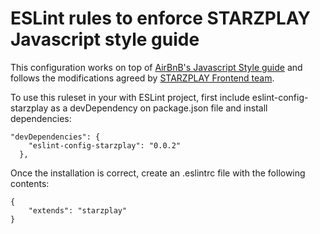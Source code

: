 # ESLint rules to enforce STARZPLAY Javascript style guide

This configuration works on top of [AirBnB's Javascript Style guide](https://github.com/airbnb/javascript) and follows the modifications agreed by [STARZPLAY Frontend team](https://github.com/starzplayarabia/javascript-style-guide).

To use this ruleset in your with ESLint project, first include eslint-config-starzplay as a devDependency on package.json file and install dependencies:

```
"devDependencies": {
    "eslint-config-starzplay": "0.0.2"
  },
```

Once the installation is correct, create an .eslintrc file with the following contents:

```
{
    "extends": "starzplay"
}
```
